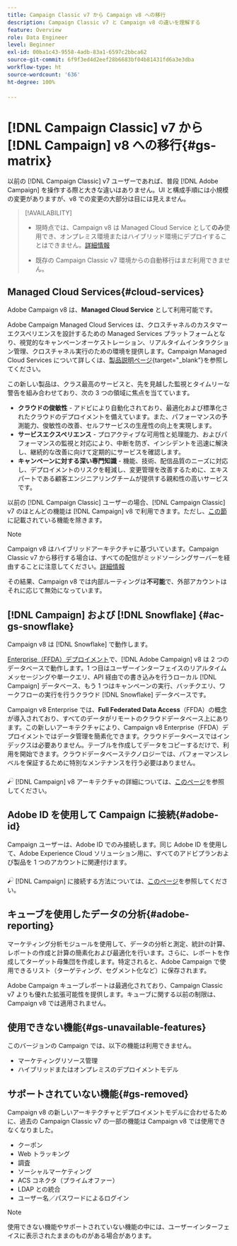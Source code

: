 ```yaml
---
title: Campaign Classic v7 から Campaign v8 への移行
description: Campaign Classic v7 と Campaign v8 の違いを理解する
feature: Overview
role: Data Engineer
level: Beginner
exl-id: 00ba1c43-9558-4adb-83a1-6597c2bbca62
source-git-commit: 6f9f3ed4d2eef28b6683bf04b81431fd6a3e3dba
workflow-type: ht
source-wordcount: '636'
ht-degree: 100%

---
```


# [!DNL Campaign Classic] v7 から [!DNL Campaign] v8 への移行{#gs-matrix}

以前の [!DNL Campaign Classic] v7 ユーザーであれば、普段 [!DNL Adobe Campaign] を操作する際と大きな違いはありません。UI と構成手順には小規模の変更がありますが、v8 での変更の大部分は目には見えません。

>[!AVAILABILITY]
>
>* 現時点では、Campaign v8 は Managed Cloud Service として&#x200B;**のみ**&#x200B;使用でき、オンプレミス環境またはハイブリッド環境にデプロイすることはできません。[詳細情報](#cloud-services)
>
>* 既存の Campaign Classic v7 環境からの自動移行はまだ利用できません。



## Managed Cloud Services{#cloud-services}

Adobe Campaign v8 は、**Managed Cloud Service** として利用可能です。

Adobe Campaign Managed Cloud Services は、クロスチャネルのカスタマーエクスペリエンスを設計するための Managed Services プラットフォームとなり、視覚的なキャンペーンオーケストレーション、リアルタイムインタラクション管理、クロスチャネル実行のための環境を提供します。Campaign Managed Cloud Services について詳しくは、[製品説明ページ](https://helpx.adobe.com/jp/legal/product-descriptions/adobe-campaign-managed-cloud-services.html){target=&quot;_blank&quot;}を参照してください。

この新しい製品は、クラス最高のサービスと、先を見越した監視とタイムリーな警告を組み合わせており、次の 3 つの領域に焦点を当てています。

* **クラウドの俊敏性** - アドビにより自動化されており、最適化および標準化されたクラウドのデプロイメントを備えています。また、パフォーマンスの予測能力、俊敏性の改善、セルフサービスの生産性の向上を実現します。
* **サービスエクスペリエンス** - プロアクティブな可用性と処理能力、およびパフォーマンスの監視と対応により、中断を防ぎ、インシデントを迅速に解決し、継続的な改善に向けて定期的にサービスを確認します。
* **キャンペーンに対する深い専門知識** - 機能、技術、配信品質のニーズに対応し、デプロイメントのリスクを軽減し、変更管理を改善するために、エキスパートである顧客エンジニアリングチームが提供する親和性の高いサービスです。

以前の [!DNL Campaign Classic] ユーザーの場合、[!DNL Campaign Classic] v7 のほとんどの機能は [!DNL Campaign] v8 で利用できます。ただし、[この節](#gs-removed)に記載されている機能を除きます。

>[!NOTE]
>
> Campaign v8 はハイブリッドアーキテクチャに基づいています。Campaign Classic v7 から移行する場合は、すべての配信がミッドソーシングサーバーを経由することに注意してください。[詳細情報](../architecture/architecture.md)
>
> その結果、Campaign v8 では内部ルーティングは&#x200B;**不可能**&#x200B;で、外部アカウントはそれに応じて無効になっています。


## [!DNL Campaign] および [!DNL Snowflake] {#ac-gs-snowflake}

Campaign v8 は [!DNL Snowflake] で動作します。

[Enterprise（FFDA）デプロイメント](../architecture/enterprise-deployment.md)で、[!DNL Adobe Campaign] v8 は 2 つのデータベースで動作します。1 つ目はユーザーインターフェイスのリアルタイムメッセージングや単一クエリ、API 経由での書き込みを行うローカル [!DNL Campaign] データベース、もう 1 つはキャンペーンの実行、バッチクエリ、ワークフローの実行を行うクラウド [!DNL Snowflake] データベースです。

Campaign v8 Enterprise では、**Full Federated Data Access**（FFDA）の概念が導入されており、すべてのデータがリモートのクラウドデータベース上にあります。この新しいアーキテクチャにより、Campaign v8 Enterprise（FFDA）デプロイメントではデータ管理を簡素化できます。クラウドデータベースではインデックスは必要ありません。テーブルを作成してデータをコピーするだけで、利用を開始できます。クラウドデータベーステクノロジーでは、パフォーマンスレベルを保証するために特別なメンテナンスを行う必要はありません。

![](../assets/do-not-localize/glass.png) [!DNL Campaign] v8 アーキテクチャの詳細については、[このページ](../architecture/architecture.md)を参照してください。


## Adobe ID を使用して Campaign に接続{#adobe-id}

Campaign ユーザーは、Adobe ID でのみ接続します。同じ Adobe ID を使用して、Adobe Experience Cloud ソリューション用に、すべてのアドビプランおよび製品を 1 つのアカウントに関連付けます。

![](../assets/do-not-localize/glass.png) [!DNL Campaign] に接続する方法については、[このページ](connect.md)を参照してください。

## キューブを使用したデータの分析{#adobe-reporting}

マーケティング分析モジュールを使用して、データの分析と測定、統計の計算、レポートの作成と計算の簡素化および最適化を行います。さらに、レポートを作成してターゲット母集団を作成します。特定されると、Adobe Campaign で使用できるリスト（ターゲティング、セグメント化など）に保存されます。

Adobe Campaign キューブレポートは最適化されており、Campaign Classic v7 よりも優れた拡張可能性を提供します。キューブに関する以前の制限は、Campaign v8 では適用されません。

## 使用できない機能{#gs-unavailable-features}

このバージョンの Campaign では、以下の機能は利用できません。

* マーケティングリソース管理
* ハイブリッドまたはオンプレミスのデプロイメントモデル


## サポートされていない機能{#gs-removed}

Campaign v8 の新しいアーキテクチャとデプロイメントモデルに合わせるために、過去の Campaign Classic v7 の一部の機能は Campaign v8 では使用できなくなりました。

* クーポン
* Web トラッキング
* 調査
* ソーシャルマーケティング
* ACS コネクタ（プライムオファー）
* LDAP との統合
* ユーザー名／パスワードによるログイン

>[!NOTE]
>
>使用できない機能やサポートされていない機能の中には、ユーザーインターフェイスに表示されたままのものがある場合があります。
